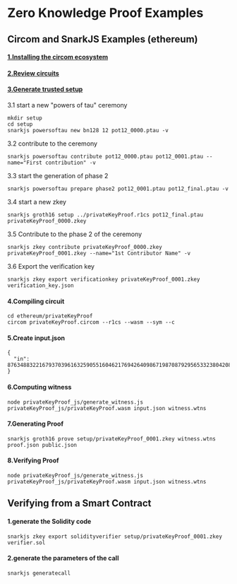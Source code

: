# Zero Knowledge Proof Examples

## Circom and SnarkJS Examples (ethereum)

#### [1.Installing the circom ecosystem](https://docs.circom.io/getting-started/installation/)

#### [2.Review circuits](./ethereum/privateKeyProof/privateKeyProof.circom)

#### [3.Generate trusted setup](https://docs.circom.io/getting-started/proving-circuits/)

3.1 start a new "powers of tau" ceremony
```
mkdir setup
cd setup
snarkjs powersoftau new bn128 12 pot12_0000.ptau -v
```

3.2 contribute to the ceremony
```
snarkjs powersoftau contribute pot12_0000.ptau pot12_0001.ptau --name="First contribution" -v
```

3.3 start the generation of phase 2
```
snarkjs powersoftau prepare phase2 pot12_0001.ptau pot12_final.ptau -v
```

3.4 start a new zkey
```
snarkjs groth16 setup ../privateKeyProof.r1cs pot12_final.ptau privateKeyProof_0000.zkey
```

3.5 Contribute to the phase 2 of the ceremony
```
snarkjs zkey contribute privateKeyProof_0000.zkey privateKeyProof_0001.zkey --name="1st Contributor Name" -v
```

3.6 Export the verification key
```
snarkjs zkey export verificationkey privateKeyProof_0001.zkey verification_key.json
```

#### 4.Compiling circuit
```
cd ethereum/privateKeyProof
circom privateKeyProof.circom --r1cs --wasm --sym --c
```

#### 5.Create input.json

```
{
  "in": 8763488322167937039616325905516046217694264098671987087929565332380420898361
}
```

#### 6.Computing witness

```
node privateKeyProof_js/generate_witness.js privateKeyProof_js/privateKeyProof.wasm input.json witness.wtns
```

#### 7.Generating Proof
```
snarkjs groth16 prove setup/privateKeyProof_0001.zkey witness.wtns proof.json public.json
```

#### 8.Verifying Proof
```
node privateKeyProof_js/generate_witness.js privateKeyProof_js/privateKeyProof.wasm input.json witness.wtns
```

## Verifying from a Smart Contract

#### 1.generate the Solidity code
```
snarkjs zkey export solidityverifier setup/privateKeyProof_0001.zkey verifier.sol
```

#### 2.generate the parameters of the call 
```
snarkjs generatecall
```
